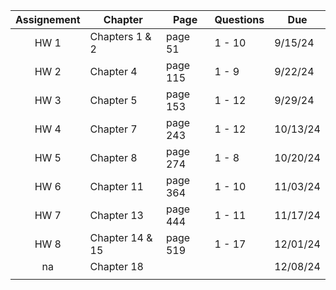 | Assignement | Chapter | Page | Questions | Due |
| :-----------: | ------- | ---- | --------- | --- |
| HW 1 | Chapters 1 & 2 | page 51 | 1 - 10 | 9/15/24 |
| HW 2 | Chapter 4 | page 115 | 1 - 9 | 9/22/24 |
| HW 3 | Chapter 5 | page 153 | 1 - 12 | 9/29/24 |
| HW 4 | Chapter 7 | page 243 | 1 - 12 | 10/13/24 |
| HW 5 | Chapter 8 | page 274 | 1 - 8 | 10/20/24 |
| HW 6 | Chapter 11 | page 364 | 1 - 10 | 11/03/24 |
| HW 7 | Chapter 13 | page 444 | 1 - 11 | 11/17/24 |
| HW 8 | Chapter 14 & 15 | page 519 | 1 - 17 | 12/01/24 |
|na| Chapter 18 |  |  | 12/08/24 |
||||||